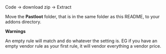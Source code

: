 Code -> download zip -> Extract

Move the **Pastloot** folder, that is in the same folder as this README, to your addons directory.


**Warnings**

An empty rule will match and do whatever the setting is.  EG if you have an empty vendor rule as your first rule, it will vendor everything a vendor price.
